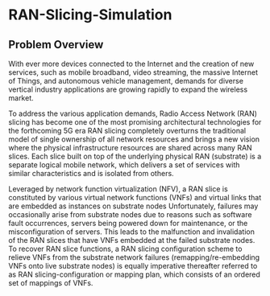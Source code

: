 # RAN-Slicing-Simulation
## Problem Overview

With ever more devices connected to the Internet and the creation of new services, such as mobile broadband, video streaming, the massive Internet of Things, and autonomous vehicle management, demands for diverse vertical industry applications are growing rapidly to expand the wireless market.  

To address the various application demands, Radio Access Network (RAN) slicing has become one of the most promising architectural technologies for the forthcoming 5G era RAN slicing completely overturns the traditional model of single ownership of all network resources and brings a new vision where the physical infrastructure resources are shared across many RAN slices. Each slice built on top of the underlying physical RAN (substrate) is a separate logical mobile network, which delivers a set of services with similar characteristics and is isolated from others.  

Leveraged by network function virtualization (NFV), a RAN slice is constituted by various virtual network functions (VNFs) and virtual links that are embedded as instances on substrate nodes Unfortunately, failures may occasionally arise from substrate nodes due to reasons such as software fault occurrences, servers being powered down for maintenance, or the misconfiguration of servers. This leads to the malfunction and invalidation of the RAN slices that have VNFs embedded at the failed substrate nodes. To recover RAN slice functions, a RAN slicing configuration scheme to relieve VNFs from the substrate network failures (remapping/re-embedding VNFs onto live substrate nodes) is equally imperative thereafter referred to as RAN slicing-configuration or mapping plan, which consists of an ordered set of mappings of VNFs.
